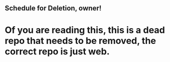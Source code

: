## Schedule for Deletion, owner!
# Of you are reading this, this is a dead repo that needs to be removed, the correct repo is just web.
